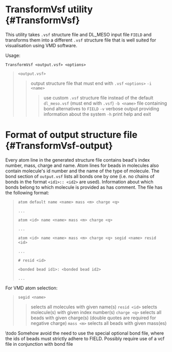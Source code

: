 TransformVsf utility {#TransformVsf}
=====

This utility takes `.vsf` structure file and DL_MESO input file `FIELD` and
transforms them into a different `.vsf` structure file that is well suited
for visualisation using VMD software.

Usage:

`TransformVsf <output.vsf> <options>`

> `<output.vsf>`
> > output structure file that must end with `.vsf`
> `<options>`
> > `-i <name>`
> > > use custom `.vsf` structure file instead of the default `dl_meso.vsf`
> > > (must end with `.vsf`)
> > `-b <name>`
> > > file containing bond alternatives to `FIELD`
> > `-v`
> > > verbose output providing information about the system
> > `-h`
> > > print help and exit

Format of output structure file {#TransformVsf-output}
=====

Every atom line in the generated structure file contains bead's index number,
mass, charge and name. Atom lines for beads in molecules also contain
molecule's id number and the name of the type of molecule. The bond section of
`output.vsf` lists all bonds one by one (i.e. no chains of bonds in the format
`<id1>:: <id2>` are used). Information about which bonds belong to which
molecule is provided as has comment. The file has the following format:
> `atom default name <name> mass <m> charge <q>`
>
> `...`
>
> `atom <id> name <name> mass <m> charge <q>`
>
> `...`
>
> `atom <id> name <name> mass <m> charge <q> segid <name> resid <id>`
>
> `...`
> 
> `# resid <id>`
>
> `<bonded bead id1>: <bonded bead id2>`
>
> `...`

For VMD atom selection:
> `segid <name>`
> > selects all molecules with given name(s)
> `resid <id>`
> > selects molecule(s) with given index number(s)
> `charge <q>`
> > selects all beads with given charge(s) (double quotes are required for
> > negative charge)
> `mass <m>`
> > selects all beads with given mass(es)

\todo Somehow avoid the need to use the special optional bond file, where
the ids of beads must strictly adhere to FIELD. Possibly require use of a
vcf file in conjunction with bond file
